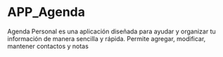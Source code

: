 # APP_Agenda
Agenda Personal es una aplicación diseñada para ayudar y organizar tu información de manera sencilla y rápida. Permite agregar, modificar, mantener contactos y notas
